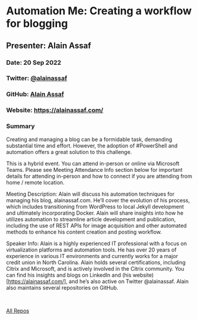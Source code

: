 # Automation Me: Creating a workflow for blogging

## Presenter: Alain Assaf

### Date: 20 Sep 2022

### Twitter: [@alainassaf](https://twitter.com/alainassaf)

### GitHub: [Alain Assaf](https://github.com/alainassaf)

### Website: <https://alainassaf.com/>

### Summary

Creating and managing a blog can be a formidable task, demanding substantial time and effort. However, the adoption of #PowerShell and automation offers a great solution to this challenge.

This is a hybrid event. You can attend in-person or online via Microsoft Teams. Please see Meeting Attendance Info section below for important details for attending in-person and how to connect if you are attending from home / remote location.

Meeting Description:
Alain will discuss his automation techniques for managing his blog, alainassaf.com. He’ll cover the evolution of his process, which includes transitioning from WordPress to local Jekyll development and ultimately incorporating Docker. Alain will share insights into how he utilizes automation to streamline article development and publication, including the use of REST APIs for image acquisition and other automated methods to enhance his content creation and posting workflow.

Speaker Info:
Alain is a highly experienced IT professional with a focus on virtualization platforms and automation tools. He has over 20 years of experience in various IT environments and currently works for a major credit union in North Carolina. Alain holds several certifications, including Citrix and Microsoft, and is actively involved in the Citrix community. You can find his insights and blogs on LinkedIn and (his website)[https://alainassaf.com/], and he’s also active on Twitter @alainassaf. Alain also maintains several repositories on GitHub.

&nbsp;
&nbsp;

[All Repos](https://github.com/alainassaf?tab=repositories)
